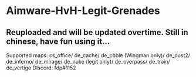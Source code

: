 # Aimware-HvH-Legit-Grenades
Reuploaded and will be updated overtime.
Still in chinese, have fun using it...
---------------------------------------------
Supported maps:
cs_office/
de_cache/
de_cbble (Wingman only)/
de_dust2/
de_inferno/
de_mirage/
de_nuke (legit only)/
de_overpass/
de_train/
de_vertigo
  DIscord: fdp#1152
